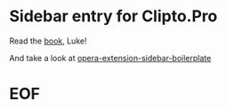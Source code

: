 # Sidebar entry for Clipto.Pro

Read the [book](https://dev.opera.com/extensions/sidebar-action-manual/), Luke!

And take a look at [opera-extension-sidebar-boilerplate](https://github.com/da2x/opera-extension-sidebar-boilerplate)

# EOF #
<!-- vim:set ft=markdown ai et ts=4 sts=4 sw=4 cc=80: -->
